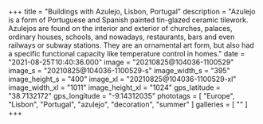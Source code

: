 +++
title = "Buildings with Azulejo, Lisbon, Portugal"
description = "Azulejo is a form of Portuguese and Spanish painted tin-glazed ceramic tilework. Azulejos are found on the interior and exterior of churches, palaces, ordinary houses, schools, and nowadays, restaurants, bars and even railways or subway stations. They are an ornamental art form, but also had a specific functional capacity like temperature control in homes."
date = "2021-08-25T10:40:36.000"
image = "20210825@104036-1100529"
image_s = "20210825@104036-1100529-s"
image_width_s = "395"
image_height_s = "400"
image_xl = "20210825@104036-1100529-xl"
image_width_xl = "1011"
image_height_xl = "1024"
gps_latitude = "38.7132172"
gps_longitude = "-9.14312035"
phototags = [ "Europe", "Lisbon", "Portugal", "azulejo", "decoration", "summer" ]
galleries = [ "" ]
+++

